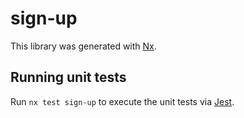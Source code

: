 # sign-up

This library was generated with [Nx](https://nx.dev).

## Running unit tests

Run `nx test sign-up` to execute the unit tests via [Jest](https://jestjs.io).
